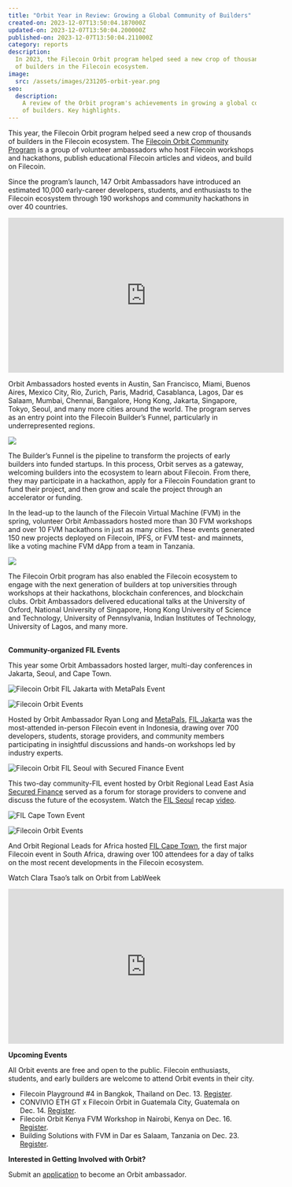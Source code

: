 ```yaml
---
title: "Orbit Year in Review: Growing a Global Community of Builders"
created-on: 2023-12-07T13:50:04.187000Z
updated-on: 2023-12-07T13:50:04.200000Z
published-on: 2023-12-07T13:50:04.211000Z
category: reports
description:
  In 2023, the Filecoin Orbit program helped seed a new crop of thousands
  of builders in the Filecoin ecosystem.
image:
  src: /assets/images/231205-orbit-year.png
seo:
  description:
    A review of the Orbit program's achievements in growing a global community
    of builders. Key highlights.
---
```


This year, the Filecoin Orbit program helped seed a new crop of thousands of builders in the Filecoin ecosystem. The [Filecoin Orbit Community Program](https://orbitcommunity.filecoin.io/) is a group of volunteer ambassadors who host Filecoin workshops and hackathons, publish educational Filecoin articles and videos, and build on Filecoin.

Since the program’s launch, 147 Orbit Ambassadors have introduced an estimated 10,000 early-career developers, students, and enthusiasts to the Filecoin ecosystem through 190 workshops and community hackathons in over 40 countries.

<iframe
  src="https://www.youtube.com/embed/O29ugCDMVI4?si=jHf9tZ8JZMhwgNBk"
  title="Filecoin Orbit 2023 in Review"
  height="315"
  width="560"
  frameborder="0"
  allow="accelerometer; autoplay; clipboard-write; encrypted-media; gyroscope; picture-in-picture"
  allowfullscreen>
</iframe>

Orbit Ambassadors hosted events in Austin, San Francisco, Miami, Buenos Aires, Mexico City, Rio, Zurich, Paris, Madrid, Casablanca, Lagos, Dar es Salaam, Mumbai, Chennai, Bangalore, Hong Kong, Jakarta, Singapore, Tokyo, Seoul, and many more cities around the world. The program serves as an entry point into the Filecoin Builder’s Funnel, particularly in underrepresented regions.

![](https://lh7-us.googleusercontent.com/kp3Es5J8b1Jv7VIIzKOO0UrrNbsG5jnSGSg1jxspztmMkmItiEVBNjV67QuUGn4vdrIZPQuC3FlURk5qFDNWx-jky5Yo29PE_tGN8Rt97d2Q6-GvxtA57TxvINPEyqeBnntkCkkkgTf4T9D9ggUkCBg)

The Builder’s Funnel is the pipeline to transform the projects of early builders into funded startups. In this process, Orbit serves as a gateway, welcoming builders into the ecosystem to learn about Filecoin. From there, they may participate in a hackathon, apply for a Filecoin Foundation grant to fund their project, and then grow and scale the project through an accelerator or funding.

In the lead-up to the launch of the Filecoin Virtual Machine (FVM) in the spring, volunteer Orbit Ambassadors hosted more than 30 FVM workshops and over 10 FVM hackathons in just as many cities. These events generated 150 new projects deployed on Filecoin, IPFS, or FVM test- and mainnets, like a voting machine FVM dApp from a team in Tanzania.

![](https://lh7-us.googleusercontent.com/6djtAZZNE5ntKf39vPPZvich6TO1Kqx8UWhoAtG4j6weWgiZbUpRPYq4ZsrpRJ0QyvaUACtOWVynwXMrK59uENhF8crEaPnSkJhay-uJR60YpyQq8cf5pqItIDNsZHAZRZoaBhMq0I5Kc6Xj52VgMM8)

The Filecoin Orbit program has also enabled the Filecoin ecosystem to engage with the next generation of builders at top universities through workshops at their hackathons, blockchain conferences, and blockchain clubs. Orbit Ambassadors delivered educational talks at the University of Oxford, National University of Singapore, Hong Kong University of Science and Technology, University of Pennsylvania, Indian Institutes of Technology, University of Lagos, and many more.

**\
Community-organized FIL Events**

This year some Orbit Ambassadors hosted larger, multi-day conferences in Jakarta, Seoul, and Cape Town.

![Filecoin Orbit FIL Jakarta with MetaPals Event](https://lh7-us.googleusercontent.com/u_VQmxVwy2PpnuhoIMTJWQsFIOY2ejupR2NlLeneT7dOF73QoQ0An5u2Jbz18TF6AHuvhXIL-ePkWNzBK61pYLb2-UZtydkuLBpaq8tJziieu8a_RbM-TlAlqF-gaQia_BBSK04m2ErSXGBh0Faz_PY)

![Filecoin Orbit Events](https://lh7-us.googleusercontent.com/XNeOoVWzGM_EYVuSDzPhd6WCoHHWfiFhgQji2D4xzsOzp8T8YshHA_JZelsau0qqeMogW4ZU4s-NxvAbUJ49fJ4TAH2DBN4h4JYPhmSMVZNxBWNpQSM4j61XJW9H4GFlVL0p5v-FEEJ5-nRPRfGw4v4)

Hosted by Orbit Ambassador Ryan Long and [MetaPals](https://metapals.pet/), [FIL Jakarta](https://fil.org/events/fil-jakarta) was the most-attended in-person Filecoin event in Indonesia, drawing over 700 developers, students, storage providers, and community members participating in insightful discussions and hands-on workshops led by industry experts.

![Filecoin Orbit FIL Seoul with Secured Finance Event](https://lh7-us.googleusercontent.com/hi_I6856UzIAelg8ra4od-KZVF--dQjVIgJh8Kz1ySV377EKN5Qcyt6BvdCEc3h7CudP7Ptwopq0p0aGk2T3fwhDXYFiWw2ZcoqXPdM9iDnL8sBPv3C1ar-Mwp7k3FfG3kLD9mJBwbtgRPWImu0mD8c)

This two-day community-FIL event hosted by Orbit Regional Lead East Asia [Secured Finance](https://secured.finance/) served as a forum for storage providers to convene and discuss the future of the ecosystem. Watch the [FIL Seoul](https://fil.org/events/fil-seoul-network-base-1) recap [video](https://drive.google.com/file/d/1G8Uxy6Zz8IqofqPqIHVb4CqeQd7qSJJA/view?usp=sharing).

![FIL Cape Town Event](https://lh7-us.googleusercontent.com/8qK4gQJ4qxR3y1rTg4X-5FTbdKdmYjjzetDe0sgpPWd72sIiurD79A7GgBDiEpciUrKIwZ9_KOLTsmQOkXRzrzRt5JnaLNPkh1GF-3Omkc-0bIZjGw6oHfGujgBEZxoQgZxKQ3KV6nAYPpX0RKoXIKk)

![Filecoin Orbit Events](https://lh7-us.googleusercontent.com/g7Xoyhp8gzsIaancAgKJVS1kkopfF0pLnB3WZz3R_IVf7UmQS5jWKQRJh-dl4sVKenzeb63n0rny199gsE55FlwqHqVbgKzC_fJodO6wNwgkAy8DIcTfaCs13ASAkXudhDUhZUEQtIEq9RW8lte3VvQ)

And Orbit Regional Leads for Africa hosted [FIL Cape Town](https://fil-capetown.io/), the first major Filecoin event in South Africa, drawing over 100 attendees for a day of talks on the most recent developments in the Filecoin ecosystem.

Watch Clara Tsao’s talk on Orbit from LabWeek

<iframe
  src="https://www.youtube.com/embed/zV-AicKKx-Q?si=LvE1lnmFMNMXWviW"
  title="Filecoin Orbit Community Program"
  height="315"
  width="560"
  frameborder="0"
  allow="accelerometer; autoplay; clipboard-write; encrypted-media; gyroscope; picture-in-picture"
  allowfullscreen>
</iframe>

**Upcoming Events**

All Orbit events are free and open to the public. Filecoin enthusiasts, students, and early builders are welcome to attend Orbit events in their city.

- Filecoin Playground #4 in Bangkok, Thailand on Dec. 13. [Register](https://www.eventpop.me/e/16772).
- CONVIVIO ETH GT x Filecoin Orbit in Guatemala City, Guatemala on Dec. 14. [Register](https://lu.ma/tx8uiazv).
- Filecoin Orbit Kenya FVM Workshop in Nairobi, Kenya on Dec. 16. [Register](https://lu.ma/ihit1).
- Building Solutions with FVM in Dar es Salaam, Tanzania on Dec. 23. [Register](https://www.eventbrite.com/e/building-solutions-with-fvm-tickets-768245191047?aff=oddtdtcreator).

**Interested in Getting Involved with Orbit?**

Submit an [application](https://airtable.com/appAGdqyYrqoFNuPI/shrKrbPOdxGNnMM9C) to become an Orbit ambassador.
